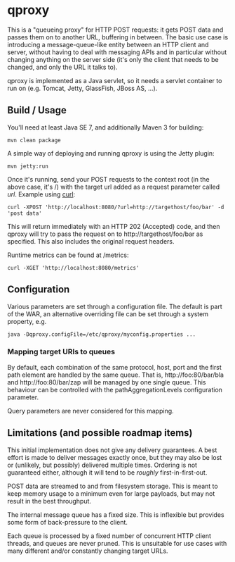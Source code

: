 qproxy
======

This is a "queueing proxy" for HTTP POST requests: it gets POST data and passes them on to another URL, buffering in between. The basic use case is introducing a message-queue-like entity between an HTTP client and server, without having to deal with messaging APIs and in particular without changing anything on the server side (it's only the client that needs to be changed, and only the URL it talks to).

qproxy is implemented as a Java servlet, so it needs a servlet container to run on (e.g. Tomcat, Jetty, GlassFish, JBoss AS, ...).


Build / Usage
-------------

You'll need at least Java SE 7, and additionally Maven 3 for building:

    mvn clean package

A simple way of deploying and running qproxy is using the Jetty plugin:

    mvn jetty:run

Once it's running, send your POST requests to the context root (in the above case, it's /) with the target url added as a request parameter called _url_. Example using [curl](http://curl.haxx.se/):

    curl -XPOST 'http://localhost:8080/?url=http://targethost/foo/bar' -d 'post data'

This will return immediately with an HTTP 202 (Accepted) code, and then qproxy will try to pass the request on to http://targethost/foo/bar as specified. This also includes the original request headers.

Runtime metrics can be found at /metrics:

    curl -XGET 'http://localhost:8080/metrics'


Configuration
-------------

Various parameters are set through a configuration file. The default is part of the WAR, an alternative overriding file can be set through a system property, e.g.

    java -Dqproxy.configFile=/etc/qproxy/myconfig.properties ...

### Mapping target URIs to queues

By default, each combination of the same protocol, host, port and the first path element are handled by the same queue. That is, http://foo:80/bar/bla and http://foo:80/bar/zap will be managed by one single queue. This behaviour can be controlled with the pathAggregationLevels configuration parameter.

Query parameters are never considered for this mapping.

Limitations (and possible roadmap items)
----------------------------------------

This initial implementation does not give any delivery guarantees. A best effort is made to deliver messages exactly once, but they may also be lost or (unlikely, but possibly) delivered multiple times. Ordering is not guaranteed either, although it will tend to be _roughly_ first-in-first-out.

POST data are streamed to and from filesystem storage. This is meant to keep memory usage to a minimum even for large payloads, but may not result in the best throughput.

The internal message queue has a fixed size. This is inflexible but provides some form of back-pressure to the client.

Each queue is processed by a fixed number of concurrent HTTP client threads, and queues are never pruned. This is unsuitable for use cases with many different and/or constantly changing target URLs.

